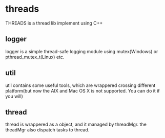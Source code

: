 # threads
THREADS is a thread lib implement using C++

## logger
logger is a simple thread-safe logging module using mutex(Windows) or pthread_mutex_t(Linux) etc.

## util
util contains some useful tools, which are wrappered crossing different platform(but now the AIX and Mac OS X is not supported. You can do it if you will)

## thread
thread is wrappered as a object, and it managed by threadMgr. the theadMgr also dispatch tasks to thread.